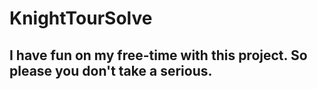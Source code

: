 # KnightTourSolve

## I have fun on my free-time with this project. So please you don't take a serious.
